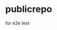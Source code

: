 # publicrepo
for e2e test









































































































































































































































































































































































































































































































































